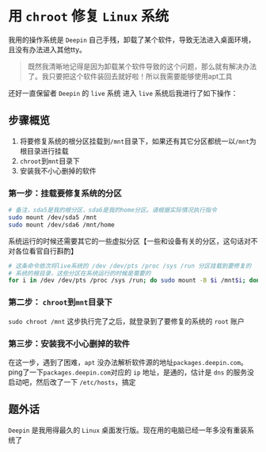 # 用 `chroot` 修复 `Linux` 系统

我用的操作系统是 `Deepin`
自己手残，卸载了某个软件，导致无法进入桌面环境，且没有办法进入其他tty。

> 既然我清晰地记得是因为卸载某个软件导致的这个问题，那么就有解决办法了。我只要把这个软件装回去就好啦！所以我需要能够使用apt工具

还好一直保留者 `Deepin` 的 `live` 系统
进入 `live` 系统后我进行了如下操作：

## 步骤概览

1. 将要修复系统的根分区挂载到`/mnt`目录下，如果还有其它分区都统一以`/mnt`为根目录进行挂载
2. `chroot`到`mnt`目录下
3. 安装我不小心删掉的软件

### 第一步：挂载要修复系统的分区

``` bash
# 备注，sda5是我的根分区，sda6是我的home分区。请根据实际情况执行指令
sudo mount /dev/sda5 /mnt
sudo mount /dev/sda6 /mnt/home 
```

系统运行的时候还需要其它的一些虚拟分区【一些和设备有关的分区，这句话对不对各位看官自行斟酌】

``` bash
# 这条命令依次将live系统的 /dev /dev/pts /proc /sys /run 分区挂载到要修复的
# 系统的根目录，这些分区在系统运行的时候是需要的
for i in /dev /dev/pts /proc /sys /run; do sudo mount -B $i /mnt$i; done
```

### 第二步： `chroot`到`mnt`目录下

`sudo chroot /mnt`
这步执行完了之后，就登录到了要修复的系统的 `root` 账户

### 第三步：安装我不小心删掉的软件

在这一步，遇到了困难，`apt` 没办法解析软件源的地址`packages.deepin.com`。ping了一下`packages.deepin.com`对应的 `ip` 地址，是通的，估计是 `dns` 的服务没启动吧，然后改了一下 `/etc/hosts`，搞定

## 题外话

`Deepin` 是我用得最久的 `Linux` 桌面发行版。现在用的电脑已经一年多没有重装系统了
